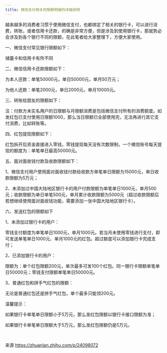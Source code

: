 ```yaml
---
title: 微信支付相关的限额明细的详细说明
---
```


越来越多的消费者习惯于使用微信支付，也都绑定了相关的银行卡，可以进行消费，转账，或者信用卡还款，的确是非常方便，但是涉及到使用银行卡，那就势必会涉及到各个银行不同的限额，在此笔者给大家整理下，方便大家使用。

一、微信支付常见银行限额如下：

储蓄卡和信用卡有所不同

二、微信信用卡还款限额如下：

为本人还款：单笔50000元，单日50000元，单月50万元；

为他人还款：单笔2000元，单日2000元，单月10000元。

三、转账给朋友的限额如下：

注：付款方未实名用户的日限额与月限额消费是包括微信支付所有的消费额度。如发红包已支付使用日限额1000，那么当日限额已全部使用完，无法再进行其它支付消费，比如转账等。

四、红包提现限额如下：

红包拆开后资金直接进入零钱，零钱提现每天没有次数限制，一个微信账号每天提现的额度为：单笔单日最高50000元。

五、面对面收钱付款及收款限额如下：

1、微信支付用户使用面对面收钱付款给收款方单笔单日限额为15000元，单日收款限额为5万元；

2、未添加过中国大陆地区银行卡的用户付款限额为单笔单日1000元，单月500元；收款限额为单日单笔500元，单月累计收款限额为5000元（超过收款限额后若想继续使用面对面收钱功能，需要添加一张中国大陆地区银行卡）。

六、发送红包的限额如下

1、未添加过银行卡的用户：

零钱支付额度为单笔单日1000元，单月1000元。若当月未使用零钱进行支付，即可发送单笔单日1000元、单月1000元的红包。超过额度可以添加银行卡完成支付；

2、已添加银行卡的用户：

限额为：单个红包限额200元，单次最多可发100个红包。同一银行卡限额单笔单日50000元；零钱支付限额单笔单日50000元。

3、普通红包和拼手气红包的限额：

无论是普通红包还是拼手气红包，单个最多只能领200元。

温馨提示：

如果银行卡单笔单日限额小于5万元，那么发红包限额以银行卡接口限额为准；

如果银行卡单笔单日限额大于5万元，那么发红包限额仍是5万元。

&nbsp;

来源 https://zhuanlan.zhihu.com/p/24098072